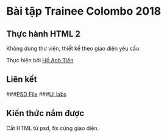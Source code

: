 # Bài tập Trainee Colombo 2018

## Thực hành HTML 2

Không dùng thư viện, thiết kế theo giao diện yêu cầu

Thực hiện bởi [Hồ Anh Tiến](https://github.com/komatsu98)

## Liên kết

###[PSD File](https://github.com/colombo-trainee/trainee_2018/blob/master/frontend/simple%20mobile/159256-OUIMC7-479.psd)
###[UI labs](https://komatsu98.github.io/html2/)
## Kiến thức nắm được

Cắt HTML từ psd, fix cứng giao diện.

